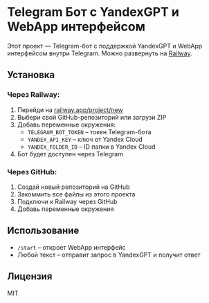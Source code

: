 # Telegram Бот с YandexGPT и WebApp интерфейсом

Этот проект — Telegram-бот с поддержкой YandexGPT и WebApp интерфейсом внутри Telegram. 
Можно развернуть на [Railway](https://railway.app ).

## Установка

### Через Railway:

1. Перейди на [railway.app/project/new](https://railway.app/project/new )
2. Выбери свой GitHub-репозиторий или загрузи ZIP
3. Добавь переменные окружения:
    - `TELEGRAM_BOT_TOKEN` – токен Telegram-бота
    - `YANDEX_API_KEY` – ключ от Yandex Cloud
    - `YANDEX_FOLDER_ID` – ID папки в Yandex Cloud
4. Бот будет доступен через Telegram

### Через GitHub:

1. Создай новый репозиторий на GitHub
2. Закоммить все файлы из этого проекта
3. Подключи к Railway через GitHub
4. Добавь переменные окружения

## Использование

- `/start` – откроет WebApp интерфейс
- Любой текст – отправит запрос в YandexGPT и получит ответ

## Лицензия

MIT

